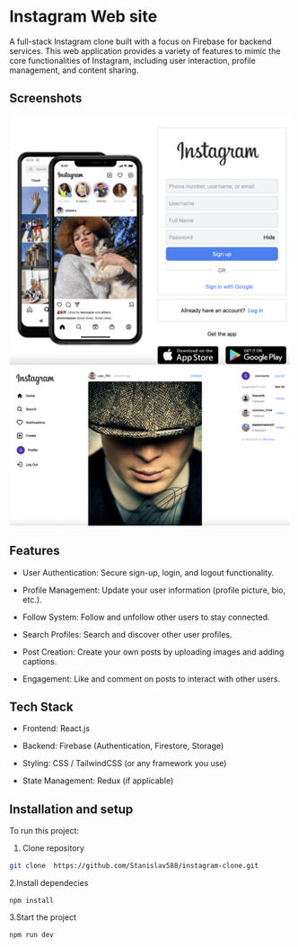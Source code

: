 # Instagram Web site

A full-stack Instagram clone built with a focus on Firebase for backend services. This web application provides a variety of features to mimic the core functionalities of Instagram, including user interaction, profile management, and content sharing.

## Screenshots
<img src="https://github.com/Stanislav588/instagram-clone/blob/main/auth-page.png" width="500" />
<img src="https://github.com/Stanislav588/instagram-clone/blob/main/main-page.png" width="500" />

## Features

- User Authentication: Secure sign-up, login, and logout functionality.

- Profile Management: Update your user information (profile picture, bio, etc.).

- Follow System: Follow and unfollow other users to stay connected.

- Search Profiles: Search and discover other user profiles.

- Post Creation: Create your own posts by uploading images and adding captions.

- Engagement: Like and comment on posts to interact with other users.

## Tech Stack

- Frontend: React.js

- Backend: Firebase (Authentication, Firestore, Storage)

- Styling: CSS / TailwindCSS (or any framework you use)

- State Management: Redux (if applicable)

## Installation and setup

To run this project:

1. Clone repository

```bash
git clone  https://github.com/Stanislav588/instagram-clone.git

```

2.Install dependecies

```
npm install
```

3.Start the project

```
npm run dev
```
